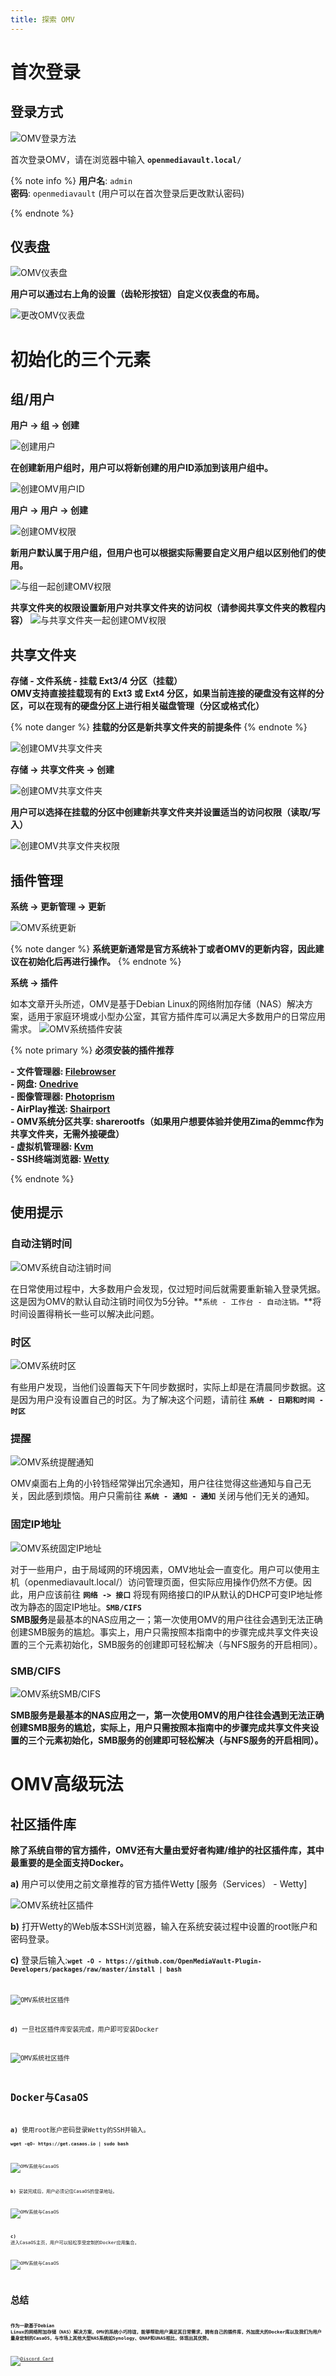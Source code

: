 ```yaml
---
title: 探索 OMV
---
```


# 首次登录

## 登录方式

![OMV登录方法](/images/Small-body-Big-applications-(OMV+Zima)/menthod-of-login.jpeg)

首次登录OMV，请在浏览器中输入 **`openmediavault.local/ `**

{% note info %}
**用户名**: `admin`  
**密码**: `openmediavault` (用户可以在首次登录后更改默认密码)

{% endnote %}

## 仪表盘

![OMV仪表盘](/images/Small-body-Big-applications-OMV-First-Experience/omv-dashboard.jpeg)

**用户可以通过右上角的设置（齿轮形按钮）自定义仪表盘的布局。**

![更改OMV仪表盘](/images/Small-body-Big-applications-OMV-First-Experience/change-dashboard.jpeg)

# 初始化的三个元素

## 组/用户

**用户 -> 组 -> 创建**

![创建用户](/images/Small-body-Big-applications-OMV-First-Experience/omv-creat-users.jpeg)

**在创建新用户组时，用户可以将新创建的用户ID添加到该用户组中。**

![创建OMV用户ID](/images/Small-body-Big-applications-OMV-First-Experience/creat-omv-users-id.jpeg)

**用户 -> 用户 -> 创建**

![创建OMV权限](/images/Small-body-Big-applications-OMV-First-Experience/creat-omv-permissions.jpeg)

**新用户默认属于用户组，但用户也可以根据实际需要自定义用户组以区别他们的使用。**

![与组一起创建OMV权限](/images/Small-body-Big-applications-OMV-First-Experience/creat-omv-permissions-with-groups.jpeg)

**共享文件夹的权限设置新用户对共享文件夹的访问权（请参阅共享文件夹的教程内容）**
![与共享文件夹一起创建OMV权限](/images/Small-body-Big-applications-OMV-First-Experience/creat-omv-permissions-with-%20share-folders.jpeg)

## 共享文件夹

**存储 - 文件系统 - 挂载 Ext3/4 分区（挂载）**  
**OMV支持直接挂载现有的 Ext3 或 Ext4 分区，如果当前连接的硬盘没有这样的分区，可以在现有的硬盘分区上进行相关磁盘管理（分区或格式化）**

{% note danger %}
**挂载的分区是新共享文件夹的前提条件**
{% endnote %}

![创建OMV共享文件夹](/images/Small-body-Big-applications-OMV-First-Experience/creat-omv-share-folders.jpeg)

**存储 -> 共享文件夹 -> 创建**

![创建OMV共享文件夹](/images/Small-body-Big-applications-OMV-First-Experience/creat-omv-share-folders1.jpeg)

**用户可以选择在挂载的分区中创建新共享文件夹并设置适当的访问权限（读取/写入）**

![创建OMV共享文件夹权限](/images/Small-body-Big-applications-OMV-First-Experience/creat-omv-share-folders-permissions.jpeg)

## 插件管理

**系统 -> 更新管理 -> 更新**

![OMV系统更新](/images/Small-body-Big-applications-OMV-First-Experience/omv-system-upadtes.jpeg)

{% note danger %}
**系统更新通常是官方系统补丁或者OMV的更新内容，因此建议在初始化后再进行操作。**
{% endnote %}

**系统 -> 插件**

如本文章开头所述，OMV是基于Debian Linux的网络附加存储（NAS）解决方案，适用于家庭环境或小型办公室，其官方插件库可以满足大多数用户的日常应用需求。
![OMV系统插件安装](/images/Small-body-Big-applications-OMV-First-Experience/omv-plugins-install.jpeg)

{% note primary %}
**必须安装的插件推荐**

**- 文件管理器: [Filebrowser](https://filebrowser.org/)**  
**- 网盘: [Onedrive](https://www.microsoft.com/en-us/microsoft-365/onedrive/online-cloud-storage)**  
**- 图像管理器: [Photoprism](https://photoprism.app/)**  
**- AirPlay推送: [Shairport](https://github.com/mikebrady/shairport-sync)**  
**- OMV系统分区共享: sharerootfs（如果用户想要体验并使用Zima的emmc作为共享文件夹，无需外接硬盘）**  
**- 虚拟机管理器: [Kvm](https://www.linux-kvm.org/page/Main_Page)**  
**- SSH终端浏览器: [Wetty](https://github.com/butlerx/wetty)**

{% endnote %}

## 使用提示

### 自动注销时间

![OMV系统自动注销时间](/images/Small-body-Big-applications-OMV-First-Experience/Omv-system-automatic-logout-times.jpeg)

在日常使用过程中，大多数用户会发现，仅过短时间后就需要重新输入登录凭据。这是因为OMV的默认自动注销时间仅为5分钟。**`系统 - 工作台 - 自动注销。`**将时间设置得稍长一些可以解决此问题。

### 时区

![OMV系统时区](/images/Small-body-Big-applications-OMV-First-Experience/Omv-system-a-times-zone.jpeg)

有些用户发现，当他们设置每天下午同步数据时，实际上却是在清晨同步数据。这是因为用户没有设置自己的时区。为了解决这个问题，请前往 **`系统 - 日期和时间 - 时区 `**

### 提醒

![OMV系统提醒通知](/images/Small-body-Big-applications-OMV-First-Experience/Omv-system-reminder-notice.jpeg)

OMV桌面右上角的小铃铛经常弹出冗余通知，用户往往觉得这些通知与自己无关，因此感到烦恼。用户只需前往 **`系统 - 通知 - 通知`** 关闭与他们无关的通知。

### 固定IP地址

![OMV系统固定IP地址](/images/Small-body-Big-applications-OMV-First-Experience/Omv-system-fixed-ip-address.jpeg)

对于一些用户，由于局域网的环境因素，OMV地址会一直变化。用户可以使用主机（openmediavault.local/）访问管理页面，但实际应用操作仍然不方便。因此，用户应该前往 **`网络 -> 接口`** 将现有网络接口的IP从默认的DHCP可变IP地址修改为静态的固定IP地址。**`SMB/CIFS`**  
**SMB服务**是最基本的NAS应用之一；第一次使用OMV的用户往往会遇到无法正确创建SMB服务的尴尬。事实上，用户只需按照本指南中的步骤完成共享文件夹设置的三个元素初始化，SMB服务的创建即可轻松解决（与NFS服务的开启相同）。

### SMB/CIFS

![OMV系统SMB/CIFS](/images/Small-body-Big-applications-OMV-First-Experience/Omv-system-smb-cifs.jpeg)

**SMB服务是最基本的NAS应用之一，第一次使用OMV的用户往往会遇到无法正确创建SMB服务的尴尬，实际上，用户只需按照本指南中的步骤完成共享文件夹设置的三个元素初始化，SMB服务的创建即可轻松解决（与NFS服务的开启相同）。**

# OMV高级玩法

## 社区插件库

**除了系统自带的官方插件，OMV还有大量由爱好者构建/维护的社区插件库，其中最重要的是全面支持Docker。**

**a)** 用户可以使用之前文章推荐的官方插件Wetty [服务（Services） - Wetty]  

![OMV系统社区插件](/images/Small-body-Big-applications-OMV-First-Experience/Omv-system-community-plugins.jpeg)

**b)** 打开Wetty的Web版本SSH浏览器，输入在系统安装过程中设置的root账户和密码登录。

**c)** 登录后输入:**<code>`wget -O - https://github.com/OpenMediaVault-Plugin-Developers/packages/raw/master/install | bash`<code>**

![OMV系统社区插件](/images/Small-body-Big-applications-OMV-First-Experience/Omv-system-community-plugins1.jpeg)

**d)** 一旦社区插件库安装完成，用户即可安装Docker

![OMV系统社区插件](/images/Small-body-Big-applications-OMV-First-Experience/Omv-system-community-plugins2.jpeg)

## Docker与CasaOS

**a)** 使用root账户密码登录Wetty的SSH并输入。  
**<code>`wget -qO- https://get.casaos.io | sudo bash`<code>**

![OMV系统与CasaOS](/images/Small-body-Big-applications-OMV-First-Experience/Omv-system-with-casaos.jpeg)

**b)** 安装完成后，用户必须记住CasaOS的登录地址。

![OMV系统与CasaOS](/images/Small-body-Big-applications-OMV-First-Experience/Omv-system-with-casaos1.jpeg)

**c)** 进入CasaOS主页，用户可以轻松享受定制的Docker应用集合。

![OMV系统与CasaOS](/images/Small-body-Big-applications-OMV-First-Experience/Omv-system-with-casaos2.jpeg)

# 总结

**作为一款基于Debian Linux的网络附加存储（NAS）解决方案，OMV的系统小巧玲珑，能够帮助用户满足其日常需求，拥有自己的插件库，外加庞大的Docker库以及我们为用户量身定制的CasaOS，与市场上其他大型NAS系统如Synology、QNAP和UNAS相比，体现出其优势。**

[![Discord Card](https://discordapp.com/api/guilds/884667213326463016/widget.png?style=banner2)](https://discord.gg/knqAbbBbeX)